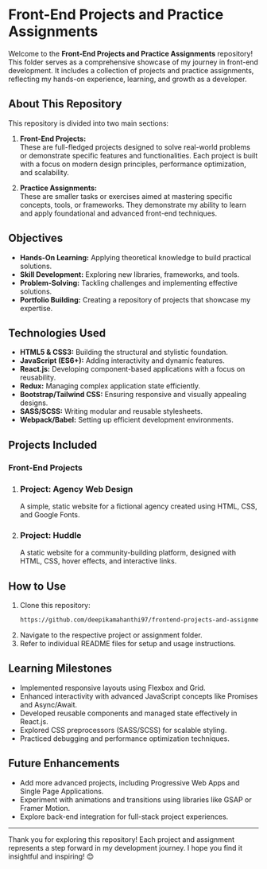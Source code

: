 # Front-End Projects and Practice Assignments  

Welcome to the **Front-End Projects and Practice Assignments** repository! This folder serves as a comprehensive showcase of my journey in front-end development. It includes a collection of projects and practice assignments, reflecting my hands-on experience, learning, and growth as a developer.  

## About This Repository  

This repository is divided into two main sections:  

1. **Front-End Projects:**  
   These are full-fledged projects designed to solve real-world problems or demonstrate specific features and functionalities. Each project is built with a focus on modern design principles, performance optimization, and scalability.  

2. **Practice Assignments:**  
   These are smaller tasks or exercises aimed at mastering specific concepts, tools, or frameworks. They demonstrate my ability to learn and apply foundational and advanced front-end techniques.  

## Objectives  

- **Hands-On Learning:** Applying theoretical knowledge to build practical solutions.  
- **Skill Development:** Exploring new libraries, frameworks, and tools.  
- **Problem-Solving:** Tackling challenges and implementing effective solutions.  
- **Portfolio Building:** Creating a repository of projects that showcase my expertise.  

## Technologies Used  

- **HTML5 & CSS3:** Building the structural and stylistic foundation.  
- **JavaScript (ES6+):** Adding interactivity and dynamic features.  
- **React.js:** Developing component-based applications with a focus on reusability.  
- **Redux:** Managing complex application state efficiently.  
- **Bootstrap/Tailwind CSS:** Ensuring responsive and visually appealing designs.  
- **SASS/SCSS:** Writing modular and reusable stylesheets.  
- **Webpack/Babel:** Setting up efficient development environments.  

## Projects Included  

### Front-End Projects  

1. ### Project: Agency Web Design
   
   A simple, static website for a fictional agency created using HTML, CSS, and Google Fonts.

2. ### Project: Huddle

   A static website for a community-building platform, designed with HTML, CSS, hover effects, and interactive links.

## How to Use  

1. Clone this repository:  
   ```bash  
   https://github.com/deepikamahanthi97/frontend-projects-and-assignments.git  
   ```  
2. Navigate to the respective project or assignment folder.  
3. Refer to individual README files for setup and usage instructions.  

## Learning Milestones  

- Implemented responsive layouts using Flexbox and Grid.  
- Enhanced interactivity with advanced JavaScript concepts like Promises and Async/Await.  
- Developed reusable components and managed state effectively in React.js.  
- Explored CSS preprocessors (SASS/SCSS) for scalable styling.  
- Practiced debugging and performance optimization techniques.  

## Future Enhancements  

- Add more advanced projects, including Progressive Web Apps and Single Page Applications.  
- Experiment with animations and transitions using libraries like GSAP or Framer Motion.  
- Explore back-end integration for full-stack project experiences.

---

Thank you for exploring this repository! Each project and assignment represents a step forward in my development journey. I hope you find it insightful and inspiring! 😊  
